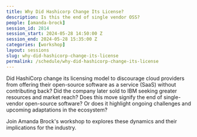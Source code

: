 ```yaml
---
title: Why Did Hashicorp Change Its License?
description: Is this the end of single vendor OSS?
people: [amanda-brock]
session_id: 2814
session_start: 2024-05-28 14:50:00 Z
session_end: 2024-05-28 15:35:00 Z
categories: [workshop]
layout: sessions
slug: why-did-hashicorp-change-its-license
permalink: /schedule/why-did-hashicorp-change-its-license
---
```


Did HashiCorp change its licensing model to discourage cloud providers from offering their open-source 
software as a service (SaaS) without contributing back? Did the company later sold to IBM seeking 
greater resources and market reach? Does this move signify the end of single-vendor 
open-source software? Or does it highlight ongoing challenges and upcoming adaptations in the ecosystem?

Join Amanda Brock's workshop to explores these dynamics and their implications for the industry.
